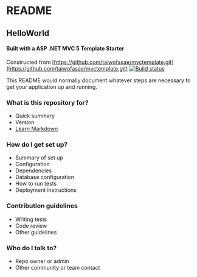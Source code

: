 # README #
## HelloWorld
#### Built with a ASP .NET MVC 5 Template Starter
Constructed from [https://github.com/taiwofasae/mvctemplate.git](https://github.com/taiwofasae/mvctemplate.git)
[![Build status](https://ci.appveyor.com/api/projects/status/7u8i3oapyw8upyw4/branch/master?svg=true)](https://ci.appveyor.com/project/taiwofasae/mvctemplate/branch/master)

This README would normally document whatever steps are necessary to get your application up and running.


### What is this repository for? ###

* Quick summary
* Version
* [Learn Markdown](https://bitbucket.org/tutorials/markdowndemo)

### How do I get set up? ###

* Summary of set up
* Configuration
* Dependencies
* Database configuration
* How to run tests
* Deployment instructions

### Contribution guidelines ###

* Writing tests
* Code review
* Other guidelines

### Who do I talk to? ###

* Repo owner or admin
* Other community or team contact